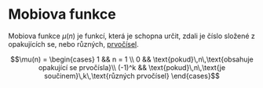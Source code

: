 # Mobiova funkce
Mobiova funkce $\mu(n)$ je funkcí, která je schopna určit, zdali je číslo složené z opakujících se, nebo různých, [prvočísel](./prvocisla.md).

$$\mu(n) = \begin{cases}
1 && n = 1 \\
0 && \text{pokud}\,n\,\text{obsahuje opakující se prvočísla}\\
(-1)^k && \text{pokud}\,n\,\text{je součinem}\,k\,\text{různých prvočísel}
\end{cases}$$